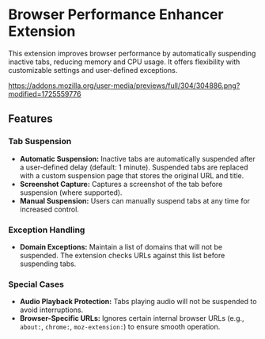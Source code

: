 # Browser Performance Enhancer Extension

This extension improves browser performance by automatically suspending inactive tabs, reducing memory and CPU usage. It offers flexibility with customizable settings and user-defined exceptions.

https://addons.mozilla.org/user-media/previews/full/304/304886.png?modified=1725559776

## Features

### Tab Suspension
- **Automatic Suspension:** Inactive tabs are automatically suspended after a user-defined delay (default: 1 minute). Suspended tabs are replaced with a custom suspension page that stores the original URL and title.
- **Screenshot Capture:** Captures a screenshot of the tab before suspension (where supported).
- **Manual Suspension:** Users can manually suspend tabs at any time for increased control.

### Exception Handling
- **Domain Exceptions:** Maintain a list of domains that will not be suspended. The extension checks URLs against this list before suspending tabs.

### Special Cases
- **Audio Playback Protection:** Tabs playing audio will not be suspended to avoid interruptions.
- **Browser-Specific URLs:** Ignores certain internal browser URLs (e.g., `about:`, `chrome:`, `moz-extension:`) to ensure smooth operation.
